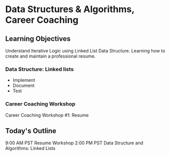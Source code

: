 # Data Structures & Algorithms, Career Coaching

## Learning Objectives

Understand Iterative Logic using Linked List Data Structure.  Learning how to create and maintain a professional resume.

### Data Structure: Linked lists

- Implement
- Document
- Test

### Career Coaching Workshop

Career Coaching Workshop #1: Resume

## Today's Outline

9:00 AM PST Resume Workshop
2:00 PM PST Data Structure and Algorithms: Linked Lists
